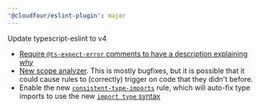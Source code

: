 ```yaml
---
'@cloudfour/eslint-plugin': major
---
```


Update typescript-eslint to v4

- [Require `@ts-expect-error` comments to have a description explaining why](https://github.com/typescript-eslint/typescript-eslint/pull/2351)
- [New scope analyzer](https://github.com/typescript-eslint/typescript-eslint/pull/2039). This is mostly bugfixes, but it is possible that it could cause rules to (correctly) trigger on code that they didn't before.
- Enable the new [`consistent-type-imports`](https://github.com/typescript-eslint/typescript-eslint/blob/master/packages/eslint-plugin/docs/rules/consistent-type-imports.md) rule, which will auto-fix type imports to use the new [`import type` syntax](https://www.typescriptlang.org/docs/handbook/release-notes/typescript-3-8.html#type-only-imports-and-export)
